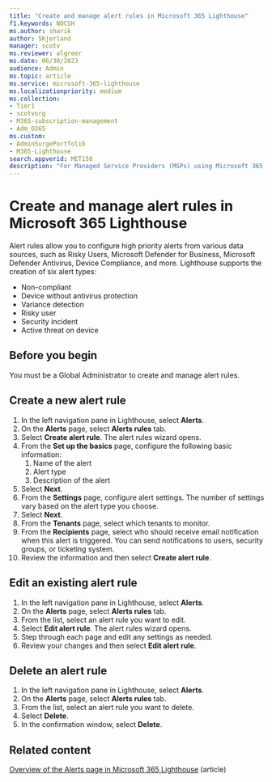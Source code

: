 ```yaml
---
title: "Create and manage alert rules in Microsoft 365 Lighthouse"
f1.keywords: NOCSH
ms.author: sharik
author: SKjerland
manager: scotv
ms.reviewer: algreer
ms.date: 06/30/2023
audience: Admin
ms.topic: article
ms.service: microsoft-365-lighthouse
ms.localizationpriority: medium
ms.collection:
- Tier1
- scotvorg
- M365-subscription-management
- Adm_O365
ms.custom:
- AdminSurgePortfolib
- M365-Lighthouse                         
search.appverid: MET150
description: "For Managed Service Providers (MSPs) using Microsoft 365 Lighthouse, learn how to create alert rules."
---
```


# Create and manage alert rules in Microsoft 365 Lighthouse

Alert rules allow you to configure high priority alerts from various data sources, such as Risky Users, Microsoft Defender for Business, Microsoft Defender Antivirus, Device Compliance, and more. Lighthouse supports the creation of six alert types:

- Non-compliant
- Device without antivirus protection
- Variance detection
- Risky user
- Security incident
- Active threat on device

## Before you begin

You must be a Global Administrator to create and manage alert rules.

## Create a new alert rule

1. In the left navigation pane in Lighthouse, select **Alerts**.
2. On the **Alerts** page, select **Alerts rules** tab.
3. Select **Create alert rule**. The alert rules wizard opens.
4. From the **Set up the basics** page, configure the following basic information:
    1. Name of the alert
    2. Alert type
    3. Description of the alert
5. Select **Next**.
6. From the **Settings** page, configure alert settings. The number of settings vary based on the alert type you choose.
7. Select **Next**.
8. From the **Tenants** page, select which tenants to monitor.
9. From the **Recipients** page, select who should receive email notification when this alert is triggered. You can send notifications to users, security groups, or ticketing system.
10. Review the information and then select **Create alert rule**.

## Edit an existing alert rule

1. In the left navigation pane in Lighthouse, select **Alerts**.
2. On the **Alerts** page, select **Alerts rules** tab.
3. From the list, select an alert rule you want to edit.
4. Select **Edit alert rule**. The alert rules wizard opens.
5. Step through each page and edit any settings as needed.
6. Review your changes and then select **Edit alert rule**.

## Delete an alert rule

1. In the left navigation pane in Lighthouse, select **Alerts**.
2. On the **Alerts** page, select **Alerts rules** tab.
3. From the list, select an alert rule you want to delete.
4. Select **Delete**.
5. In the confirmation window, select **Delete**.

## Related content

[Overview of the Alerts page in Microsoft 365 Lighthouse](m365-lighthouse-alerts-overview.md) (article)
